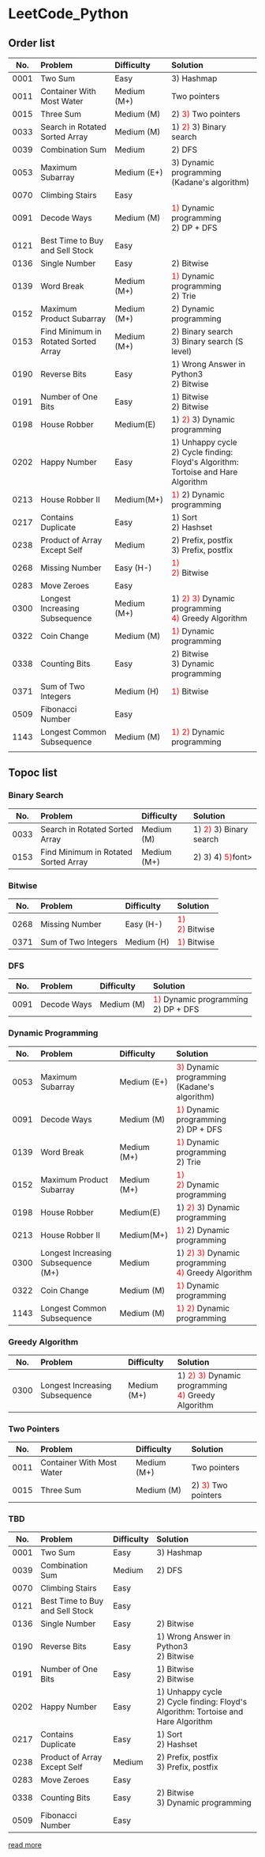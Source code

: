 # LeetCode_Python

## Order list
| No.  | Problem  | Difficulty | Solution |
| ----- |:----- |:----- |:----- |
| 0001 | Two Sum | Easy | 3) Hashmap |
| 0011 | Container With Most Water | Medium (M+) | Two pointers |
| 0015 | Three Sum | Medium (M) | 2) <font color="#f00">3)</font> Two pointers |
| 0033 | Search in Rotated Sorted Array | Medium (M) | 1) <font color="#f00">2)</font> 3) Binary search |
| 0039 | Combination Sum | Medium | 2) DFS |
| 0053 | Maximum Subarray | Medium (E+) | 3) Dynamic programming (Kadane's algorithm) |
| 0070 | Climbing Stairs | Easy |  |
| 0091 | Decode Ways | Medium (M) | <font color="#f00">1)</font> Dynamic programming <br/> 2) DP + DFS |
| 0121 | Best Time to Buy and Sell Stock | Easy |  |
| 0136 | Single Number | Easy | 2) Bitwise |
| 0139 | Word Break | Medium (M+) | <font color="#f00">1)</font> Dynamic programming <br/> 2) Trie |
| 0152 | Maximum Product Subarray | Medium (M+) | 2) Dynamic programming |
| 0153 | Find Minimum in Rotated Sorted Array | Medium (M+) | 2) Binary search <br/> 3) Binary search (S level) |
| 0190 | Reverse Bits | Easy | 1) Wrong Answer in Python3 <br/> 2) Bitwise |
| 0191 | Number of One Bits | Easy | 1) Bitwise <br/> 2) Bitwise |
| 0198 | House Robber | Medium(E) | 1) <font color="#f00">2)</font> 3) Dynamic programming |
| 0202 | Happy Number | Easy | 1) Unhappy cycle <br/> 2) Cycle finding: Floyd's Algorithm: Tortoise and Hare Algorithm |
| 0213 | House Robber II | Medium(M+) | <font color="#f00">1)</font> 2) Dynamic programming |
| 0217 | Contains Duplicate | Easy | 1) Sort <br/> 2) Hashset |
| 0238 | Product of Array Except Self | Medium | 2) Prefix, postfix <br/> 3) Prefix, postfix |
| 0268 | Missing Number | Easy (H-) | <font color="#f00">1)</font> <br/> <font color="#f00">2)</font> Bitwise |
| 0283 | Move Zeroes | Easy |  |
| 0300 | Longest Increasing Subsequence | Medium (M+) | 1) <font color="#f00">2) 3)</font> Dynamic programming <br/> <font color="#f00">4)</font> Greedy Algorithm |
| 0322 | Coin Change | Medium (M) | <font color="#f00">1)</font> Dynamic programming |
| 0338 | Counting Bits | Easy | 2) Bitwise <br/> 3) Dynamic programming |
| 0371 | Sum of Two Integers | Medium (H) | <font color="#f00">1)</font> Bitwise |
| 0509 | Fibonacci Number | Easy |  |
| 1143 | Longest Common Subsequence | Medium (M) | <font color="#f00">1) 2)</font> Dynamic programming |
|   |  |

## Topoc list
### Binary Search
| No.  | Problem  | Difficulty | Solution |
| ----- |:----- |:----- |:----- |
| 0033 | Search in Rotated Sorted Array | Medium (M) | 1) <font color="#f00">2)</font> 3) Binary search |
| 0153 | Find Minimum in Rotated Sorted Array | Medium (M+) | 2) 3) 4) <font color="#f00">5)</font>font>  |

### Bitwise
| No.  | Problem  | Difficulty | Solution |
| ----- |:----- |:----- |:----- |
| 0268 | Missing Number | Easy (H-) | <font color="#f00">1)</font> <br/> <font color="#f00">2)</font> Bitwise |
| 0371 | Sum of Two Integers | Medium (H) | <font color="#f00">1)</font> Bitwise |

### DFS
| No.  | Problem  | Difficulty | Solution |
| ----- |:----- |:----- |:----- |
| 0091 | Decode Ways | Medium (M) | <font color="#f00">1)</font> Dynamic programming <br/> 2) DP + DFS |

### Dynamic Programming
| No.  | Problem  | Difficulty | Solution |
| ----- |:----- |:----- |:----- |
| 0053 | Maximum Subarray | Medium (E+) | <font color="#f00">3)</font> Dynamic programming (Kadane's algorithm) |
| 0091 | Decode Ways | Medium (M) | <font color="#f00">1)</font> Dynamic programming <br/> 2) DP + DFS |
| 0139 | Word Break | Medium (M+) | <font color="#f00">1)</font> Dynamic programming <br/> 2) Trie |
| 0152 | Maximum Product Subarray | Medium (M+) | <font color="#f00">1)</font> <br/> <font color="#f00">2)</font> Dynamic programming |
| 0198 | House Robber | Medium(E) | 1) <font color="#f00">2)</font> 3) Dynamic programming |
| 0213 | House Robber II | Medium(M+) | <font color="#f00">1)</font> 2) Dynamic programming |
| 0300 | Longest Increasing Subsequence (M+) | Medium | 1) <font color="#f00">2) 3)</font> Dynamic programming <br/> <font color="#f00">4)</font> Greedy Algorithm |
| 0322 | Coin Change | Medium (M) | <font color="#f00">1)</font> Dynamic programming |
| 1143 | Longest Common Subsequence | Medium (M) | <font color="#f00">1) 2)</font> Dynamic programming |

### Greedy Algorithm
| No.  | Problem  | Difficulty | Solution |
| ----- |:----- |:----- |:----- |
| 0300 | Longest Increasing Subsequence | Medium (M+) | 1) <font color="#f00">2) 3)</font> Dynamic programming <br/> <font color="#f00">4)</font> Greedy Algorithm |

### Two Pointers
| No.  | Problem  | Difficulty | Solution |
| ----- |:----- |:----- |:----- |
| 0011 | Container With Most Water | Medium (M+) | Two pointers |
| 0015 | Three Sum | Medium (M) | 2) <font color="#f00">3)</font> Two pointers |

### TBD
| No.  | Problem  | Difficulty | Solution |
| ----- |:----- |:----- |:----- |
| 0001 | Two Sum | Easy | 3) Hashmap |
| 0039 | Combination Sum | Medium | 2) DFS |
| 0070 | Climbing Stairs | Easy |  |
| 0121 | Best Time to Buy and Sell Stock | Easy |  |
| 0136 | Single Number | Easy | 2) Bitwise |
| 0190 | Reverse Bits | Easy | 1) Wrong Answer in Python3 <br/> 2) Bitwise |
| 0191 | Number of One Bits | Easy | 1) Bitwise <br/> 2) Bitwise |
| 0202 | Happy Number | Easy | 1) Unhappy cycle <br/> 2) Cycle finding: Floyd's Algorithm: Tortoise and Hare Algorithm |
| 0217 | Contains Duplicate | Easy | 1) Sort <br/> 2) Hashset |
| 0238 | Product of Array Except Self | Medium | 2) Prefix, postfix <br/> 3) Prefix, postfix |
| 0283 | Move Zeroes | Easy |  |
| 0338 | Counting Bits | Easy | 2) Bitwise <br/> 3) Dynamic programming |
| 0509 | Fibonacci Number | Easy |  |

[read more](https://hackmd.io/HNTS1fpvRtqjpGlUiQEV3g)